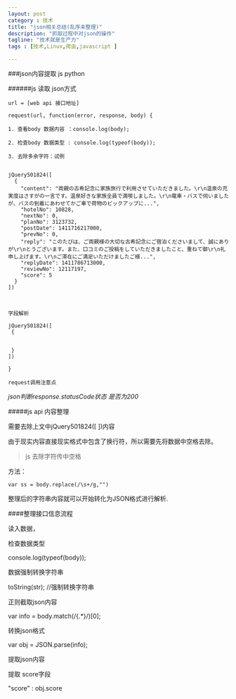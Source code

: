 ```yaml
---
layout: post
category : 技术
title: "json相关总结(乱序未整理)"
description: "抓取过程中对json的操作"
tagline: "技术就是生产力"
tags : [技术,Linux,爬虫,javascript ]

---
```


###json内容提取  js python 
 
######js 读取 json方式

```
url = [web api 接口地址]

request(url, function(error, response, body) {

1. 查看body 数据内容 ：console.log(body); 

2. 检查body 数据类型 : console.log(typeof(body));

3. 去除多余字符：试例


jQuery501824([
  {
    "content": "両親の古希記念に家族旅行で利用させていただきました。\r\n温泉の充実度はさすがの一言です。温泉好きな家族全員で満喫しました。\r\n電車・バスで伺いましたが、バスの到着にあわせてかご車で荷物のピックアップに...",
    "hotelNo": 10828,
    "nextNo": 0,
    "planNo": 3123732,
    "postDate": 1411716217000,
    "prevNo": 0,
    "reply": "このたびは、ご両親様の大切な古希記念にご宿泊くださいまして、誠にありが\r\nとうございます。また、口コミのご投稿をしていただきましたこと、重ねて御\r\n礼申し上げます。\r\nご滞在にご満足いただけましたご様...",
    "replyDate": 1411786713000,
    "reviewNo": 12117197,
    "score": 5
  }
])
 


字段解析  

jQuery501824([
 {


 }
])

}

```

`request调用注意点`

*json判断response.statusCode状态 是否为200*


#####js api 内容整理

需要去除上文中jQuery501824\(\[ \]\)内容

由于现实内容直接现实格式中包含了换行符，所以需要先将数据中空格去除。

> js 去除字符传中空格

方法：

```
var ss = body.replace(/\s+/g,"")
```

整理后的字符串内容就可以开始转化为JSON格式进行解析.

####整理接口信息流程

读入数据，


检查数据类型

console.log(typeof(body));

数据强制转换字符串

toString(str); //强制转换字符串

正则截取json内容

var info = body.match(/\{.*\}/)[0];

转换json格式

var obj = JSON.parse(info);


提取json内容 


提取 score字段

"score" : obj.score



